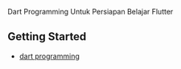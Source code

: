 Dart Programming Untuk Persiapan Belajar Flutter

## Getting Started
- [dart programming](https://buildwithangga.com/kelas/dart-programming-untuk-persiapan-belajar-flutter)
